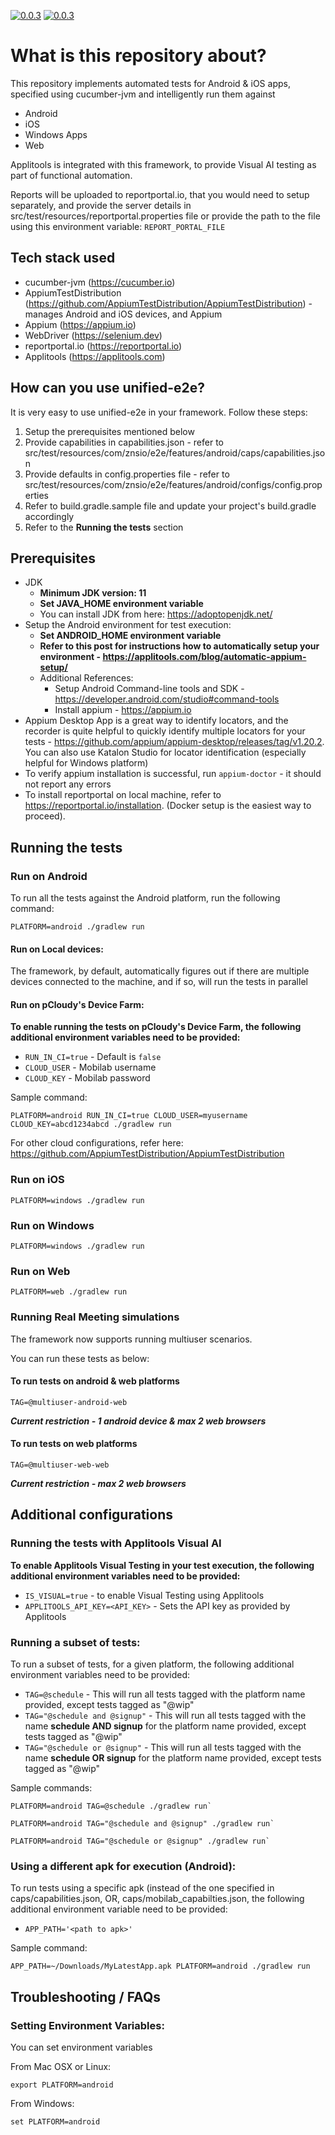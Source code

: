 [![0.0.3](https://jitpack.io/v/znsio/unified-e2e.svg)](https://jitpack.io/#znsio/unified-e2e)
[![0.0.3](https://jitci.com/gh/znsio/unified-e2e/svg)](https://jitci.com/gh/znsio/unified-e2e)


# What is this repository about?

This repository implements automated tests for Android & iOS apps, specified using cucumber-jvm and intelligently run
them against

* Android
* iOS
* Windows Apps
* Web

Applitools is integrated with this framework, to provide Visual AI testing as part of functional automation.

Reports will be uploaded to reportportal.io, that you would need to setup separately, and provide the server details in
src/test/resources/reportportal.properties file or provide the path to the file using this environment
variable: `REPORT_PORTAL_FILE`

## Tech stack used

* cucumber-jvm (https://cucumber.io)
* AppiumTestDistribution (https://github.com/AppiumTestDistribution/AppiumTestDistribution) -manages Android and iOS
  devices, and Appium
* Appium (https://appium.io)
* WebDriver (https://selenium.dev)
* reportportal.io (https://reportportal.io)
* Applitools (https://applitools.com)

## How can you use unified-e2e?
It is very easy to use unified-e2e in your framework.
Follow these steps:
1. Setup the prerequisites mentioned below
1. Provide capabilities in capabilities.json - refer to src/test/resources/com/znsio/e2e/features/android/caps/capabilities.json
1. Provide defaults in config.properties file - refer to src/test/resources/com/znsio/e2e/features/android/configs/config.properties
1. Refer to build.gradle.sample file and update your project's build.gradle accordingly
1. Refer to the **Running the tests** section

## Prerequisites

* JDK
  * **Minimum JDK version: 11**
  * **Set JAVA_HOME environment variable**
  * You can install JDK from here: https://adoptopenjdk.net/
* Setup the Android environment for test execution:
  * **Set ANDROID_HOME environment variable**
  * **Refer to this post for instructions how to automatically setup your environment - https://applitools.com/blog/automatic-appium-setup/**
  * Additional References:
    * Setup Android Command-line tools and SDK - https://developer.android.com/studio#command-tools
    * Install appium - https://appium.io
* Appium Desktop App is a great way to identify locators, and the recorder is quite helpful to quickly identify multiple
  locators for your tests - https://github.com/appium/appium-desktop/releases/tag/v1.20.2. You can also use Katalon
  Studio for locator identification (especially helpful for Windows platform)
* To verify appium installation is successful, run
  `appium-doctor` - it should not report any errors
* To install reportportal on local machine, refer to https://reportportal.io/installation. (Docker setup is the easiest way to proceed).

## Running the tests

### Run on Android

To run all the tests against the Android platform, run the following command:

    PLATFORM=android ./gradlew run

#### Run on Local devices:

The framework, by default, automatically figures out if there are multiple devices connected to the machine, and if so,
will run the tests in parallel

#### Run on pCloudy's Device Farm:

**To enable running the tests on pCloudy's Device Farm, the following additional environment variables need to be provided:**

* `RUN_IN_CI=true` - Default is `false`
* `CLOUD_USER` - Mobilab username
* `CLOUD_KEY` - Mobilab password

Sample command:

    PLATFORM=android RUN_IN_CI=true CLOUD_USER=myusername CLOUD_KEY=abcd1234abcd ./gradlew run

For other cloud configurations, refer here: https://github.com/AppiumTestDistribution/AppiumTestDistribution

### Run on iOS

    PLATFORM=windows ./gradlew run

### Run on Windows

    PLATFORM=windows ./gradlew run

### Run on Web

    PLATFORM=web ./gradlew run

### Running Real Meeting simulations

The framework now supports running multiuser scenarios.

You can run these tests as below:

#### To run tests on **android & web** platforms

    TAG=@multiuser-android-web

**_Current restriction - 1 android device & max 2 web browsers_**

#### To run tests on **web** platforms

    TAG=@multiuser-web-web 

**_Current restriction - max 2 web browsers_**

## Additional configurations

### Running the tests with Applitools Visual AI

**To enable Applitools Visual Testing in your test execution, the following additional environment variables need to be
provided:**

* `IS_VISUAL=true` - to enable Visual Testing using Applitools
* `APPLITOOLS_API_KEY=<API_KEY>` - Sets the API key as provided by Applitools

### Running a subset of tests:

To run a subset of tests, for a given platform, the following additional environment variables need to be provided:

* `TAG=@schedule` - This will run all tests tagged with the platform name provided, except tests tagged as "@wip"
* `TAG="@schedule and @signup"` - This will run all tests tagged with the name **schedule AND signup** for the platform
  name provided, except tests tagged as "@wip"
* `TAG="@schedule or @signup"` - This will run all tests tagged with the name **schedule OR signup** for the platform
  name provided, except tests tagged as "@wip"

Sample commands:

    PLATFORM=android TAG=@schedule ./gradlew run`

    PLATFORM=android TAG="@schedule and @signup" ./gradlew run`

    PLATFORM=android TAG="@schedule or @signup" ./gradlew run`

### Using a different apk for execution (Android):

To run tests using a specific apk (instead of the one specified in caps/capabilities.json, OR,
caps/mobilab_capabilties.json, the following additional environment variable need to be provided:

* `APP_PATH='<path to apk>'`

Sample command:

    APP_PATH=~/Downloads/MyLatestApp.apk PLATFORM=android ./gradlew run

## Troubleshooting / FAQs

### Setting Environment Variables:

You can set environment variables

From Mac OSX or Linux:

    export PLATFORM=android

From Windows:

    set PLATFORM=android
